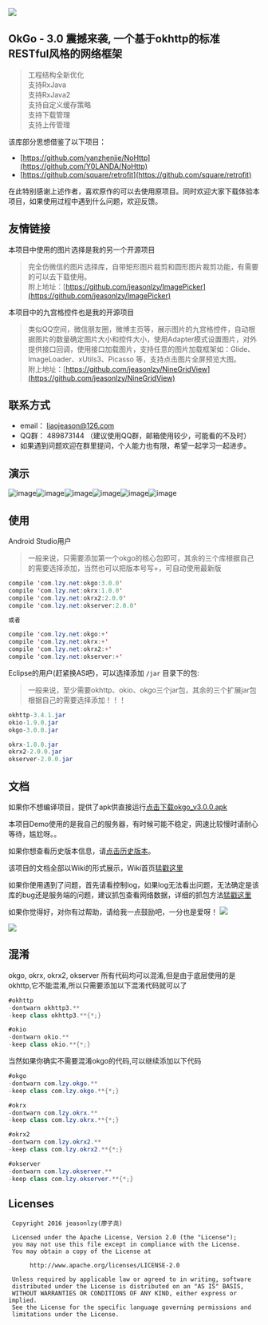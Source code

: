 ![](http://7xss53.com1.z0.glb.clouddn.com/markdown/aqyyw.jpg)

## OkGo - 3.0 震撼来袭, 一个基于okhttp的标准RESTful风格的网络框架

> 工程结构全新优化</br>
支持RxJava</br>
支持RxJava2</br>
支持自定义缓存策略</br>
支持下载管理</br>
支持上传管理

该库部分思想借鉴了以下项目：

 * [https://github.com/yanzhenjie/NoHttp](https://github.com/Y0LANDA/NoHttp) 
 * [https://github.com/square/retrofit](https://github.com/square/retrofit)

在此特别感谢上述作者，喜欢原作的可以去使用原项目。同时欢迎大家下载体验本项目，如果使用过程中遇到什么问题，欢迎反馈。

## 友情链接
本项目中使用的图片选择是我的另一个开源项目
> 完全仿微信的图片选择库，自带矩形图片裁剪和圆形图片裁剪功能，有需要的可以去下载使用。</br>
附上地址：[https://github.com/jeasonlzy/ImagePicker](https://github.com/jeasonlzy/ImagePicker)

本项目中的九宫格控件也是我的开源项目
> 类似QQ空间，微信朋友圈，微博主页等，展示图片的九宫格控件，自动根据图片的数量确定图片大小和控件大小，使用Adapter模式设置图片，对外提供接口回调，使用接口加载图片，支持任意的图片加载框架如：Glide、ImageLoader、xUtils3、Picasso 等，支持点击图片全屏预览大图。</br>
附上地址：[https://github.com/jeasonlzy/NineGridView](https://github.com/jeasonlzy/NineGridView)

## 联系方式
 * email： liaojeason@126.com
 * QQ群： 489873144 （建议使用QQ群，邮箱使用较少，可能看的不及时）
 * 如果遇到问题欢迎在群里提问，个人能力也有限，希望一起学习一起进步。

## 演示
![image](https://github.com/jeasonlzy/Screenshots/blob/master/okgo/demo13.gif)![image](https://github.com/jeasonlzy/Screenshots/blob/master/okgo/demo8.gif)![image](https://github.com/jeasonlzy/Screenshots/blob/master/okgo/demo11.gif)![image](https://github.com/jeasonlzy/Screenshots/blob/master/okgo/demo9.gif)![image](https://github.com/jeasonlzy/Screenshots/blob/master/okgo/demo10.gif)![image](https://github.com/jeasonlzy/Screenshots/blob/master/okgo/demo12.gif)

## 使用

Android Studio用户

> 一般来说，只需要添加第一个okgo的核心包即可，其余的三个库根据自己的需要选择添加，当然也可以把版本号写+，可自动使用最新版

```java
compile 'com.lzy.net:okgo:3.0.0'
compile 'com.lzy.net:okrx:1.0.0'
compile 'com.lzy.net:okrx2:2.0.0'  
compile 'com.lzy.net:okserver:2.0.0'

或者

compile 'com.lzy.net:okgo:+'
compile 'com.lzy.net:okrx:+'
compile 'com.lzy.net:okrx2:+'
compile 'com.lzy.net:okserver:+'
```

Eclipse的用户(赶紧换AS吧)，可以选择添加 `/jar` 目录下的包:

> 一般来说，至少需要okhttp、okio、okgo三个jar包，其余的三个扩展jar包根据自己的需要选择添加！！！

```java
okhttp-3.4.1.jar 
okio-1.9.0.jar   
okgo-3.0.0.jar   

okrx-1.0.0.jar
okrx2-2.0.0.jar   
okserver-2.0.0.jar
```

## 文档
如果你不想编译项目，提供了apk供直接运行[点击下载okgo_v3.0.0.apk]()

本项目Demo使用的是我自己的服务器，有时候可能不稳定，网速比较慢时请耐心等待，尴尬呀。。

如果你想查看历史版本信息，请[点击历史版本](https://github.com/jeasonlzy/okhttp-OkGo/releases)。

该项目的文档全部以Wiki的形式展示，Wiki首页[猛戳这里]()

如果你使用遇到了问题，首先请看控制log，如果log无法看出问题，无法确定是该库的bug还是服务端的问题，建议抓包查看网络数据，详细的抓包方法[猛戳这里]()

如果你觉得好，对你有过帮助，请给我一点鼓励吧，一分也是爱呀！
![](http://7xss53.com1.z0.glb.clouddn.com/markdown/sy6ug.jpg)

![](http://7xss53.com1.z0.glb.clouddn.com/markdown/vittx.jpg)
## 混淆
okgo, okrx, okrx2, okserver 所有代码均可以混淆,但是由于底层使用的是 okhttp,它不能混淆,所以只需要添加以下混淆代码就可以了
```java
#okhttp
-dontwarn okhttp3.**
-keep class okhttp3.**{*;}

#okio
-dontwarn okio.**
-keep class okio.**{*;}
```

当然如果你确实不需要混淆okgo的代码,可以继续添加以下代码
```java
#okgo
-dontwarn com.lzy.okgo.**
-keep class com.lzy.okgo.**{*;}

#okrx
-dontwarn com.lzy.okrx.**
-keep class com.lzy.okrx.**{*;}

#okrx2
-dontwarn com.lzy.okrx2.**
-keep class com.lzy.okrx2.**{*;}

#okserver
-dontwarn com.lzy.okserver.**
-keep class com.lzy.okserver.**{*;}
```

## Licenses
```
 Copyright 2016 jeasonlzy(廖子尧)

 Licensed under the Apache License, Version 2.0 (the "License");
 you may not use this file except in compliance with the License.
 You may obtain a copy of the License at

      http://www.apache.org/licenses/LICENSE-2.0

 Unless required by applicable law or agreed to in writing, software
 distributed under the License is distributed on an "AS IS" BASIS,
 WITHOUT WARRANTIES OR CONDITIONS OF ANY KIND, either express or implied.
 See the License for the specific language governing permissions and
 limitations under the License.
```


